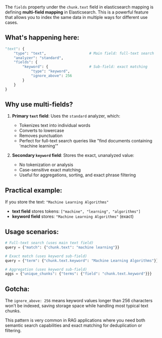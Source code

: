The `fields` property under the `chunk.text` field in elasticsearch mapping is defining **multi-field mapping** in Elasticsearch. This is a powerful feature that allows you to index the same data in multiple ways for different use cases.

## What's happening here:

```python
"text": {
    "type": "text",                    # Main field: full-text search
    "analyzer": "standard",
    "fields": {
        "keyword": {                   # Sub-field: exact matching
            "type": "keyword", 
            "ignore_above": 256
        }
    }
}
```

## Why use multi-fields?

1. **Primary `text` field**: Uses the `standard` analyzer, which:
   - Tokenizes text into individual words
   - Converts to lowercase
   - Removes punctuation
   - Perfect for full-text search queries like "find documents containing 'machine learning'"

2. **Secondary `keyword` field**: Stores the exact, unanalyzed value:
   - No tokenization or analysis
   - Case-sensitive exact matching
   - Useful for aggregations, sorting, and exact phrase filtering

## Practical example:

If you store the text: `"Machine Learning Algorithms"`

- **text field** stores tokens: `["machine", "learning", "algorithms"]`
- **keyword field** stores: `"Machine Learning Algorithms"` (exact)

## Usage scenarios:

```python
# Full-text search (uses main text field)
query = {"match": {"chunk.text": "machine learning"}}

# Exact match (uses keyword sub-field)  
query = {"term": {"chunk.text.keyword": "Machine Learning Algorithms"}}

# Aggregation (uses keyword sub-field)
aggs = {"unique_chunks": {"terms": {"field": "chunk.text.keyword"}}}
```

## Gotcha:
The `ignore_above: 256` means keyword values longer than 256 characters won't be indexed, saving storage space while handling most typical text chunks.

This pattern is very common in RAG applications where you need both semantic search capabilities and exact matching for deduplication or filtering.